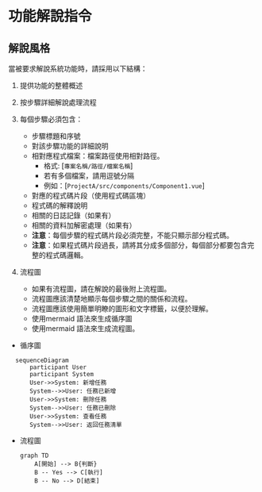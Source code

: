 # 功能解說指令
<!--
maintainers:
  - name: Robbin Lee
    email: robbin0919@domain.com 
Last Modified: 2025-05-28 
Version: 1.0.0
Description: 
此文件提供一套標準化的指導方針，用於解說系統功能，特別針對 .NET 生態系統中的專案。目的是幫助開發者清楚地理解系統功能的實現細節和流程。
-->
## 解說風格
當被要求解說系統功能時，請採用以下結構：
1. 提供功能的整體概述
2. 按步驟詳細解說處理流程
3. 每個步驟必須包含：
   - 步驟標題和序號
   - 對該步驟功能的詳細說明
   - 相對應程式檔案：檔案路徑使用相對路徑。
     - 格式: [`專案名稱/路徑/檔案名稱`]
     - 若有多個檔案，請用逗號分隔
     - 例如：[`ProjectA/src/components/Component1.vue`]
   - 對應的程式碼片段（使用程式碼區塊）
   - 程式碼的解釋說明
   - 相關的日誌記錄（如果有）
   - 相關的資料加解密處理（如果有）
   - **注意**：每個步驟的程式碼片段必須完整，不能只顯示部分程式碼。
   - **注意**：如果程式碼片段過長，請將其分成多個部分，每個部分都要包含完整的程式碼邏輯。

4. 流程圖
   - 如果有流程圖，請在解說的最後附上流程圖。
   - 流程圖應該清楚地顯示每個步驟之間的關係和流程。
   - 流程圖應該使用簡單明瞭的圖形和文字標籤，以便於理解。
   - 使用mermaid 語法來生成循序圖
   - 使用mermaid 語法來生成流程圖。
 - 循序圖
 ```mermaid
   sequenceDiagram
       participant User
       participant System
       User->>System: 新增任務
       System-->>User: 任務已新增
       User->>System: 刪除任務
       System-->>User: 任務已刪除
       User->>System: 查看任務
       System-->>User: 返回任務清單
   ```
- 流程圖
   ```mermaid
   graph TD
       A[開始] --> B{判斷}
       B -- Yes --> C[執行]
       B -- No --> D[結束]
   ```